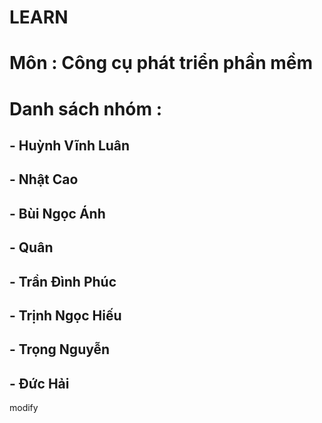 # LEARN

# Môn : Công cụ phát triển phần mềm

# Danh sách nhóm :

## - Huỳnh Vĩnh Luân

## - Nhật Cao

## - Bùi Ngọc Ánh

## - Quân

## - Trần Đình Phúc

## - Trịnh Ngọc Hiếu

## - Trọng Nguyễn

## - Đức Hải

modify
